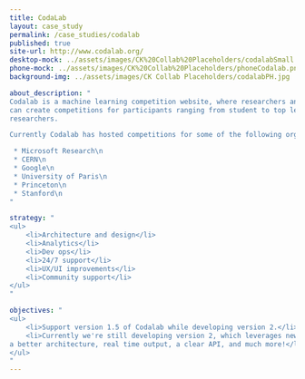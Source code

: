 ```yaml
---
title: CodaLab
layout: case_study
permalink: /case_studies/codalab
published: true
site-url: http://www.codalab.org/
desktop-mock: ../assets/images/CK%20Collab%20Placeholders/codalabSmall.png
phone-mock: ../assets/images/CK%20Collab%20Placeholders/phoneCodalab.png
background-img: ../assets/images/CK Collab Placeholders/codalabPH.jpg

about_description: "
Codalab is a machine learning competition website, where researchers and organizers
can create competitions for participants ranging from student to top level
researchers.

Currently Codalab has hosted competitions for some of the following organizations:

 * Microsoft Research\n
 * CERN\n
 * Google\n
 * University of Paris\n
 * Princeton\n
 * Stanford\n
"

strategy: "
<ul>
    <li>Architecture and design</li>
    <li>Analytics</li>
    <li>Dev ops</li>
    <li>24/7 support</li>
    <li>UX/UI improvements</li>
    <li>Community support</li>
</ul>
"

objectives: "
<ul>
    <li>Support version 1.5 of Codalab while developing version 2.</li>
    <li>Currently we're still developing version 2, which leverages new libaries,
a better architecture, real time output, a clear API, and much more!</li>
</ul>
"
---
```

